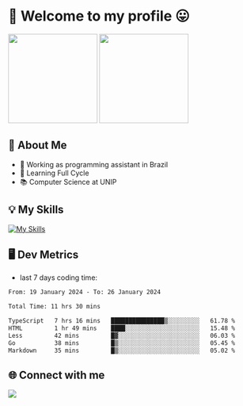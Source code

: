 # 🎉 Welcome to my profile 😛

<div>
  <img height="180em" src="https://github-readme-stats.vercel.app/api?username=VinicciusSantos&show_icons=true&icon_color=fff&include_all_commits=true&count_private=true&bg_color=30,000,000&title_color=fff&text_color=fff"/>
  <img height="180em" src="https://github-readme-stats.vercel.app/api/top-langs/?username=VinicciusSantos&langs_count=8&layout=compact&include_all_commits=true&count_private=true&bg_color=30,000,000&title_color=fff&text_color=fff"/>
</div>

## 📖 About Me
- 🔭 Working as programming assistant in Brazil
- 🌱 Learning Full Cycle
- 📚 Computer Science at UNIP

## 💡 My Skills

[![My Skills](https://skills.thijs.gg/icons?i=angular,react,styledcomponents,jest,html,css,sass,bootstrap,ts,js,go,nodejs,express,nestjs,git,c,py,postgres,mysql,sqlite,docker,graphql)](https://github.com/VinicciusSantos)

## 🖥️ Dev Metrics

- last 7 days coding time:

<!--START_SECTION:waka-->

```txt
From: 19 January 2024 - To: 26 January 2024

Total Time: 11 hrs 30 mins

TypeScript   7 hrs 16 mins   ███████████████▒░░░░░░░░░   61.78 %
HTML         1 hr 49 mins    ████░░░░░░░░░░░░░░░░░░░░░   15.48 %
Less         42 mins         █▓░░░░░░░░░░░░░░░░░░░░░░░   06.03 %
Go           38 mins         █▒░░░░░░░░░░░░░░░░░░░░░░░   05.45 %
Markdown     35 mins         █▒░░░░░░░░░░░░░░░░░░░░░░░   05.02 %
```

<!--END_SECTION:waka-->

## 🌐 Connect with me

<a href="https://www.linkedin.com/in/vinicius-guedes-b817aa223/"><img src="https://img.shields.io/badge/LinkedIn-0077B5?style=for-the-badge&logo=linkedin&logoColor=white"/></a>

